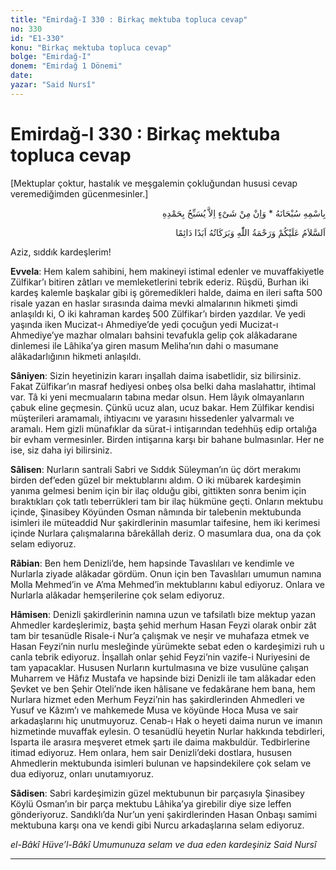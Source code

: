 ```yaml
---
title: "Emirdağ-I 330 : Birkaç mektuba topluca cevap"
no: 330
id: "E1-330"
konu: "Birkaç mektuba topluca cevap"
bolge: "Emirdağ-I"
donem: "Emirdağ 1 Dönemi"
date: 
yazar: "Said Nursî"
---
```


# Emirdağ-I 330 : Birkaç mektuba topluca cevap

<p class="takdim">[Mektuplar çoktur, hastalık ve meşgalemin çokluğundan hususi cevap veremediğimden gücenmesinler.]</p>

<p class="arabic" dir="rtl" title="Meal: “Subhân Allah’ın adıyla” * “Hiçbir şey yoktur ki O'nu hamd ile tesbih etmesin” [İsrâ 17:44]">بِاسْمِهِ سُبْحَانَهُ * وَاِنْ مِنْ شَىْءٍ اِلاَّ يُسَبِّحُ بِحَمْدِهِ</p>

<p class="arabic" dir="rtl" title="Meal: “Allah’ın selâmı, rahmeti ve bereketleri, ebedî ve dâimî olarak üzerinize olsun.”">اَلسَّلاَمُ عَلَيْكُمْ وَرَحْمَةُ اللّٰهِ وَبَرَكَاتُهُ اَبَدًا دَائِمًا</p>

Aziz, sıddık kardeşlerim!

**Evvela**: Hem kalem sahibini, hem makineyi istimal edenler ve muvaffakiyetle Zülfikar’ı bitiren zâtları ve memleketlerini tebrik ederiz. Rüşdü, Burhan iki kardeş kalemle başkalar gibi iş göremedikleri halde, daima en ileri safta 500 risale yazan en haslar sırasında daima mevki almalarının hikmeti şimdi anlaşıldı ki, O iki kahraman kardeş 500 Zülfikar’ı birden yazdılar. Ve yedi yaşında iken Mucizat-ı Ahmediye’de yedi çocuğun yedi Mucizat-ı Ahmediye’ye mazhar olmaları bahsini tevafukla gelip çok alâkadarane dinlemesi ile Lâhika’ya giren masum Meliha’nın dahi o masumane alâkadarlığının hikmeti anlaşıldı.

**Sâniyen**: Sizin heyetinizin kararı inşallah daima isabetlidir, siz bilirsiniz. Fakat Zülfikar’ın masraf hediyesi onbeş olsa belki daha maslahattır, ihtimal var. Tâ ki yeni mecmuaların tabına medar olsun. Hem lâyık olmayanların çabuk eline geçmesin. Çünkü ucuz alan, ucuz bakar. Hem Zülfikar kendisi müşterileri aramamalı, ihtiyacını ve yarasını hissedenler yalvarmalı ve aramalı. Hem gizli münafıklar da sürat-i intişarından tedehhüş edip ortalığa bir evham vermesinler. Birden intişarına karşı bir bahane bulmasınlar. Her ne ise, siz daha iyi bilirsiniz.

**Sâlisen**: Nurların santrali Sabri ve Sıddık Süleyman’ın üç dört merakımı birden def’eden güzel bir mektublarını aldım. O iki mübarek kardeşimin yanıma gelmesi benim için bir ilaç olduğu gibi, gittikten sonra benim için bıraktıkları çok tatlı teberrükleri tam bir ilaç hükmüne geçti. Onların mektubu içinde, Şinasibey Köyünden Osman nâmında bir talebenin mektubunda isimleri ile müteaddid Nur şakirdlerinin masumlar taifesine, hem iki kerimesi içinde Nurlara çalışmalarına bârekâllah deriz. O masumlara dua, ona da çok selam ediyoruz.

**Râbian**: Ben hem Denizli’de, hem hapsinde Tavaslıları ve kendimle ve Nurlarla ziyade alâkadar gördüm. Onun için ben Tavaslıları umumun namına Molla Mehmed’in ve A’ma Mehmed’in mektublarını kabul ediyoruz. Onlara ve Nurlarla alâkadar hemşerilerine çok selam ediyoruz.

**Hâmisen**: Denizli şakirdlerinin namına uzun ve tafsilatlı bize mektup yazan Ahmedler kardeşlerimiz, başta şehid merhum Hasan Feyzi olarak onbir zât tam bir tesanüdle Risale-i Nur’a çalışmak ve neşir ve muhafaza etmek ve Hasan Feyzi’nin nurlu mesleğinde yürümekte sebat eden o kardeşimizi ruh u canla tebrik ediyoruz. İnşallah onlar şehid Feyzi’nin vazife-i Nuriyesini de tam yapacaklar. Hususen Nurların kurtulmasına ve bize vusulüne çalışan Muharrem ve Hâfız Mustafa ve hapsinde bizi Denizli ile tam alâkadar eden Şevket ve ben Şehir Oteli’nde iken hâlisane ve fedakârane hem bana, hem Nurlara hizmet eden Merhum Feyzi’nin has şakirdlerinden Ahmedleri ve Yusuf ve Kâzım’ı ve mahkemede Musa ve köyünde Hoca Musa ve sair arkadaşlarını hiç unutmuyoruz. Cenab-ı Hak o heyeti daima nurun ve imanın hizmetinde muvaffak eylesin. O tesanüdlü heyetin Nurlar hakkında tebdirleri, Isparta ile arasıra meşveret etmek şartı ile daima makbuldür. Tedbirlerine itimad ediyoruz. Hem onlara, hem sair Denizli’deki dostlara, hususen Ahmedlerin mektubunda isimleri bulunan ve hapsindekilere çok selam ve dua ediyoruz, onları unutamıyoruz.

**Sâdisen**: Sabri kardeşimizin güzel mektubunun bir parçasıyla Şinasibey Köylü Osman’ın bir parça mektubu Lâhika’ya girebilir diye size leffen gönderiyoruz. Sandıklı’da Nur’un yeni şakirdlerinden Hasan Onbaşı samimi mektubuna karşı ona ve kendi gibi Nurcu arkadaşlarına selam ediyoruz.

*el-Bâkî Hüve’l-Bâkî*
*Umumunuza selam ve dua eden kardeşiniz*
*Said Nursî*

***
